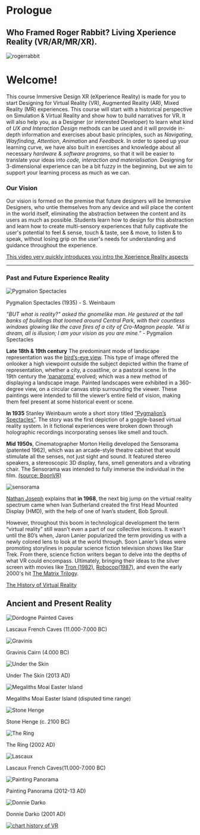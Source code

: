 # Prologue 

## Who Framed Roger Rabbit? Living Xperience Reality (VR/AR/MR/XR).

![rogerrabbit](https://i.ytimg.com/vi/06aW97HEaWA/maxresdefault.jpg)

# Welcome!

This course Immersive Design XR (eXperience Reality) is made for you to start Designing for Virtual Reality (VR), Augmented Reality (AR), Mixed Reality (MR) experiences. This course will start with a historical perspective on Simulation & Virtual Reality and show how to build narratives for VR. It will also help you, as a Designer (or interested Developer) to learn what kind of *UX and Interaction Design* methods can be used and it will provide in-depth information and exercises about basic principles, such as *Navigating*, *Wayfinding*, *Attention*, *Animation* and *Feedback*. In order to speed up your learning curve, we have also built in exercises and knowledge about all necessary *hardware & software programs*, so that it will be easier to translate your ideas into *code, interaction and materialisation*. Designing for 3-dimensional experience can be a bit fuzzy in the beginning, but we aim to support your learning process as much as we can.

### Our Vision
Our vision is formed on the premise that future designers will be Immersive Designers, who untie themselves from any device and will place the content in the world itself, eliminating the abstraction between the content and its users as much as possible. Students learn how to design for this abstraction and learn how to create multi-sensory experiences that fully captivate the user's potential to feel & sense, touch & taste, see & move, to listen & to speak, without losing grip on the user's needs for understanding and guidance throughout the experience. 

[This video very quickly introduces you intro the Xperience Reality aspects](http://www.youtube.com/watch?v=yXoQ4dKHGRE)
___

### Past and Future Experience Reality

![Pygmalion Spectacles](http://www.sffaudio.com/images12/PygmallionsSpectaclesVirgilFinlay565.jpg)

Pygmalion Spectacles (1935) - S. Weinbaum

*”BUT what is reality?" asked the gnomelike man. He gestured at the tall banks of buildings that loomed around Central Park, with their countless windows glowing like the cave fires of a city of Cro-Magnon people. "All is dream, all is illusion; I am your vision as you are mine.”* - Pygmalion Spectacles

**Late 18th & 19th century**
The predominant mode of landscape representation was the [bird’s-eye view](https://upload.wikimedia.org/wikipedia/commons/6/6b/Jan_Micker_-_Bird%27s_Eye_View_of_Amsterdam_%28ca._1652%29.jpg). This type of image offered the onlooker a high viewpoint outside the subject depicted within the frame of representation, whether a city, a coastline, or a pastoral scene. In the 19th century the [‘panaroma’](http://www.pm360.nl/) evolved; which was a new method of displaying a landscape image. Painted landscapes were exhibited in a 360-degree view, on a circular canvas strip surrounding the viewer. These paintings were intended to fill the viewer’s entire field of vision, making them feel present at some historical event or scene.

**In 1935** Stanley Weinbaum wrote a short story titled [“Pygmalion’s Spectacles”](http://gutenberg.net.au/ebooks06/0607251h.html). The story was the first depiction of a goggle-based virtual reality system. In it fictional experiences were broken down through holographic recordings incorporating senses like smell and touch.

**Mid 1950s**, Cinematographer Morton Heilig developed the Sensorama (patented 1962), which was an arcade-style theatre cabinet that would stimulate all the senses, not just sight and sound. It featured stereo speakers, a stereoscopic 3D display, fans, smell generators and a vibrating chair. The Sensorama was intended to fully immerse the individual in the film.
[(source: BoonVR)](http://www.boonvr.com/data/blog/2017/12/19/history-of-vr/)

![sensorama](https://cdn-images-1.medium.com/max/2000/1*t7NUjRxqYI4l6dAXo_qcSA.jpeg)

[Nathan Joseph](https://medium.com/re-write/from-static-to-dynamic-and-back-to-static-d77f33e8ee61) explains that **in 1968**, the next big jump on the virtual reality spectrum came when Ivan Sutherland created the first Head Mounted Display (HMD), with the help of one of Ivan’s student, Bob Sproull. 

However, throughout this boom in technological development the term “virtual reality” still wasn’t even a part of our collective lexicons. It wasn’t until the 80’s when, Jaron Lanier popularized the term providing us with a newly colored lens to look at the world through. Soon Lanier’s ideas were promoting storylines in popular science fiction television shows like Star Trek. From there, science fiction writers began to delve into the depths of what VR could encompass. Ultimately, bringing their ideas to the silver screen with movies like [Tron (1982)](http://www.youtube.com/watch?v=-BZxGhNdz1k "Tron"), [Robocop(1987)](http://www.youtube.com/watch?v=zbCbwP6ibR4 "Robocop"), and even the early 2000's hit [The Matrix Trilogy](http://www.youtube.com/watch?v=WNnGXXlPzuo "Matrix").

[The History of Virtual Reality](https://www.slideshare.net/marknb00/create-your-own-vr-experience)

## Ancient and Present Reality

![Dordogne Painted Caves](http://blog.discoverfrance.com/wp-content/uploads/2011/11/lascaux-2.jpg)

Lascaux French Caves (11.000-7.000 BC)

![Gravinis ](http://i1283.photobucket.com/albums/a555/PINNAZ/5F959CA3-F1C1-4390-B627-8EF0FFCB68C6-1129-0000016A5D27645E_zps9cc28bb3.jpg)

Gravinis Cairn (4.000 BC)

![Under the Skin](https://media.giphy.com/media/l0MYDyujaa59JH4qc/giphy.gif)

Under The Skin (2013 AD)

![Megaliths Moai Easter Island](http://www.arthistoryarchive.com/arthistory/prehistoricart/images/small_Easter-Island.jpg)

Megaliths Moai Easter Island (disputed time range)

![Stone Henge](http://www.arthistoryarchive.com/arthistory/prehistoricart/images/Stone-Henge-Salisbury-England-c2100BC.jpg)

Stone Henge (c. 2100 BC)

![The Ring](http://49.media.tumblr.com/ae888e4177ce8a5b416bab2cb37c1add/tumblr_o3xg90PbqI1v2qvrfo1_1280.gif)

The Ring (2002 AD)

![Lascaux](http://www.arthistoryarchive.com/arthistory/prehistoricart/images/Lascaux-France-Cave.jpg)

Lascaux French Caves(11.000-7.000 BC)

![Painting Panorama](http://paintingperceptions.com/wp-content/uploads/2013/05/ML_01_lg.jpg)

Painting Panorama (2012-13 AD)

![Donnie Darko](http://31.media.tumblr.com/3cfd13920a9e5c8efa286e8102c5efa5/tumblr_npfhupcJqB1rp0vkjo1_500.gif)

Donnie Darko (2001 AD)

[![chart history of VR](http://boonvr.com/data/wp-content/uploads/2017/12/history-of-vr-1.png)](http://www.boonvr.com/data/blog/2017/12/19/history-of-vr/)
